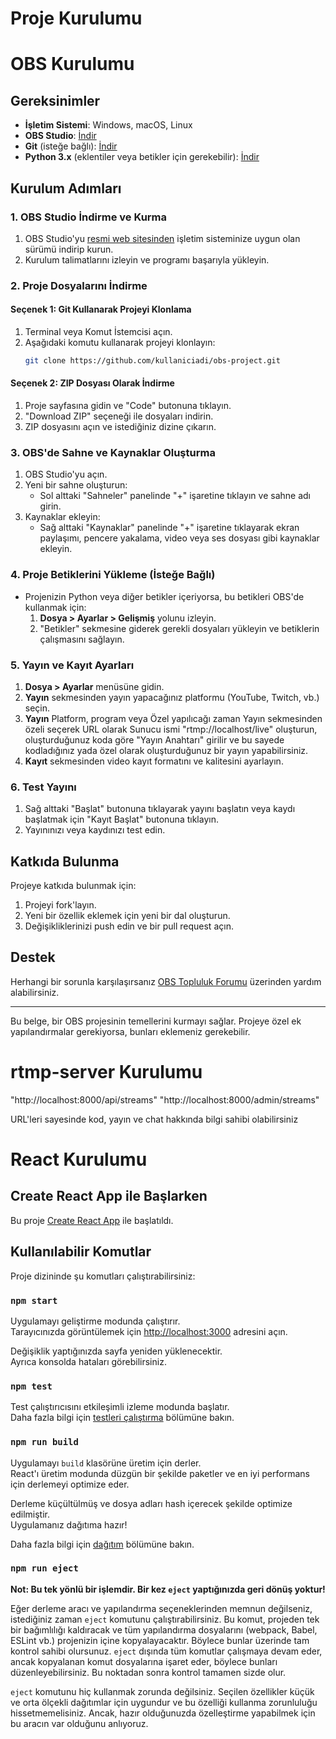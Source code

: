# Proje Kurulumu

# OBS Kurulumu

## Gereksinimler

- **İşletim Sistemi**: Windows, macOS, Linux
- **OBS Studio**: [İndir](https://obsproject.com/)
- **Git** (isteğe bağlı): [İndir](https://git-scm.com/)
- **Python 3.x** (eklentiler veya betikler için gerekebilir): [İndir](https://www.python.org/)

## Kurulum Adımları

### 1. OBS Studio İndirme ve Kurma
1. OBS Studio'yu [resmi web sitesinden](https://obsproject.com/) işletim sisteminize uygun olan sürümü indirip kurun.
2. Kurulum talimatlarını izleyin ve programı başarıyla yükleyin.

### 2. Proje Dosyalarını İndirme

#### Seçenek 1: Git Kullanarak Projeyi Klonlama
1. Terminal veya Komut İstemcisi açın.
2. Aşağıdaki komutu kullanarak projeyi klonlayın:
    ```bash
    git clone https://github.com/kullaniciadi/obs-project.git
    ```
   
#### Seçenek 2: ZIP Dosyası Olarak İndirme
1. Proje sayfasına gidin ve "Code" butonuna tıklayın.
2. "Download ZIP" seçeneği ile dosyaları indirin.
3. ZIP dosyasını açın ve istediğiniz dizine çıkarın.

### 3. OBS'de Sahne ve Kaynaklar Oluşturma
1. OBS Studio'yu açın.
2. Yeni bir sahne oluşturun:
   - Sol alttaki "Sahneler" panelinde "+" işaretine tıklayın ve sahne adı girin.
3. Kaynaklar ekleyin:
   - Sağ alttaki "Kaynaklar" panelinde "+" işaretine tıklayarak ekran paylaşımı, pencere yakalama, video veya ses dosyası gibi kaynaklar ekleyin.

### 4. Proje Betiklerini Yükleme (İsteğe Bağlı)
- Projenizin Python veya diğer betikler içeriyorsa, bu betikleri OBS'de kullanmak için:
   1. **Dosya > Ayarlar > Gelişmiş** yolunu izleyin.
   2. "Betikler" sekmesine giderek gerekli dosyaları yükleyin ve betiklerin çalışmasını sağlayın.

### 5. Yayın ve Kayıt Ayarları
1. **Dosya > Ayarlar** menüsüne gidin.
2. **Yayın** sekmesinden yayın yapacağınız platformu (YouTube, Twitch, vb.) seçin.
3. **Yayın** Platform, program veya Özel yapılıcağı zaman Yayın sekmesinden özeli seçerek URL olarak Sunucu ismi "rtmp://localhost/live" oluşturun, oluşturduğunuz koda göre "Yayın Anahtarı" girilir ve bu sayede kodladığınız yada özel olarak oluşturduğunuz bir yayın yapabilirsiniz.
4. **Kayıt** sekmesinden video kayıt formatını ve kalitesini ayarlayın.

### 6. Test Yayını
1. Sağ alttaki "Başlat" butonuna tıklayarak yayını başlatın veya kaydı başlatmak için "Kayıt Başlat" butonuna tıklayın.
2. Yayınınızı veya kaydınızı test edin.

## Katkıda Bulunma
Projeye katkıda bulunmak için:
1. Projeyi fork'layın.
2. Yeni bir özellik eklemek için yeni bir dal oluşturun.
3. Değişikliklerinizi push edin ve bir pull request açın.

## Destek
Herhangi bir sorunla karşılaşırsanız [OBS Topluluk Forumu](https://obsproject.com/forum/) üzerinden yardım alabilirsiniz.

---

Bu belge, bir OBS projesinin temellerini kurmayı sağlar. Projeye özel ek yapılandırmalar gerekiyorsa, bunları eklemeniz gerekebilir.


# rtmp-server Kurulumu

"http://localhost:8000/api/streams"
"http://localhost:8000/admin/streams"

URL'leri sayesinde kod, yayın ve chat hakkında bilgi sahibi olabilirsiniz

# React Kurulumu

## Create React App ile Başlarken

Bu proje [Create React App](https://github.com/facebook/create-react-app) ile başlatıldı.

## Kullanılabilir Komutlar

Proje dizininde şu komutları çalıştırabilirsiniz:

### `npm start`

Uygulamayı geliştirme modunda çalıştırır.\
Tarayıcınızda görüntülemek için [http://localhost:3000](http://localhost:3000) adresini açın.

Değişiklik yaptığınızda sayfa yeniden yüklenecektir.\
Ayrıca konsolda hataları görebilirsiniz.

### `npm test`

Test çalıştırıcısını etkileşimli izleme modunda başlatır.\
Daha fazla bilgi için [testleri çalıştırma](https://facebook.github.io/create-react-app/docs/running-tests) bölümüne bakın.

### `npm run build`

Uygulamayı `build` klasörüne üretim için derler.\
React'ı üretim modunda düzgün bir şekilde paketler ve en iyi performans için derlemeyi optimize eder.

Derleme küçültülmüş ve dosya adları hash içerecek şekilde optimize edilmiştir.\
Uygulamanız dağıtıma hazır!

Daha fazla bilgi için [dağıtım](https://facebook.github.io/create-react-app/docs/deployment) bölümüne bakın.

### `npm run eject`

**Not: Bu tek yönlü bir işlemdir. Bir kez `eject` yaptığınızda geri dönüş yoktur!**

Eğer derleme aracı ve yapılandırma seçeneklerinden memnun değilseniz, istediğiniz zaman `eject` komutunu çalıştırabilirsiniz. Bu komut, projeden tek bir bağımlılığı kaldıracak ve tüm yapılandırma dosyalarını (webpack, Babel, ESLint vb.) projenizin içine kopyalayacaktır. Böylece bunlar üzerinde tam kontrol sahibi olursunuz. `eject` dışında tüm komutlar çalışmaya devam eder, ancak kopyalanan komut dosyalarına işaret eder, böylece bunları düzenleyebilirsiniz. Bu noktadan sonra kontrol tamamen sizde olur.

`eject` komutunu hiç kullanmak zorunda değilsiniz. Seçilen özellikler küçük ve orta ölçekli dağıtımlar için uygundur ve bu özelliği kullanma zorunluluğu hissetmemelisiniz. Ancak, hazır olduğunuzda özelleştirme yapabilmek için bu aracın var olduğunu anlıyoruz.

